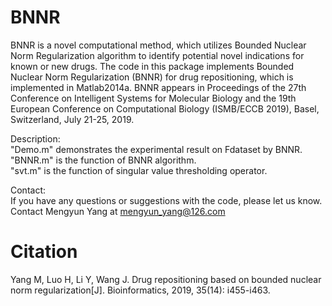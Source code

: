 # BNNR
BNNR is a novel computational method, which utilizes Bounded Nuclear Norm Regularization algorithm to identify potential novel indications for known or new drugs. The code in this package implements Bounded Nuclear Norm Regularization (BNNR) for drug repositioning, which is implemented in Matlab2014a.
BNNR appears in Proceedings of the 27th Conference on Intelligent Systems for Molecular Biology and the 19th European Conference on Computational Biology (ISMB/ECCB 2019), Basel, Switzerland, July 21-25, 2019.

Description:   
"Demo.m" demonstrates the experimental result on Fdataset by BNNR.  
"BNNR.m" is the function of BNNR algorithm.  
"svt.m" is the function of singular value thresholding operator.

Contact:  
If you have any questions or suggestions with the code, please let us know. Contact Mengyun Yang at mengyun_yang@126.com

# Citation  
Yang M, Luo H, Li Y, Wang J. Drug repositioning based on bounded nuclear norm regularization[J]. Bioinformatics, 2019, 35(14): i455-i463.

